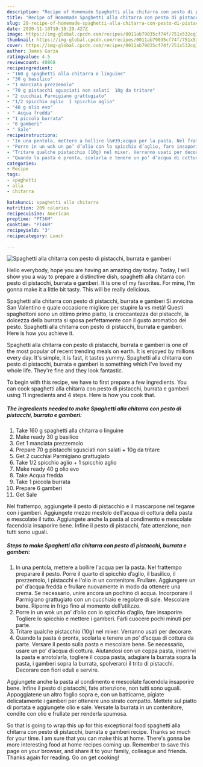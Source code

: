 ```yaml
---
description: "Recipe of Homemade Spaghetti alla chitarra con pesto di pistacchi, burrata e gamberi"
title: "Recipe of Homemade Spaghetti alla chitarra con pesto di pistacchi, burrata e gamberi"
slug: 28-recipe-of-homemade-spaghetti-alla-chitarra-con-pesto-di-pistacchi-burrata-e-gamberi
date: 2020-11-16T10:18:29.427Z
image: https://img-global.cpcdn.com/recipes/0011ab79035cf74f/751x532cq70/spaghetti-alla-chitarra-con-pesto-di-pistacchi-burrata-e-gamberi-recipe-main-photo.jpg
thumbnail: https://img-global.cpcdn.com/recipes/0011ab79035cf74f/751x532cq70/spaghetti-alla-chitarra-con-pesto-di-pistacchi-burrata-e-gamberi-recipe-main-photo.jpg
cover: https://img-global.cpcdn.com/recipes/0011ab79035cf74f/751x532cq70/spaghetti-alla-chitarra-con-pesto-di-pistacchi-burrata-e-gamberi-recipe-main-photo.jpg
author: James Garza
ratingvalue: 4.5
reviewcount: 40868
recipeingredient:
- "160 g spaghetti alla chitarra o linguine"
- "30 g basilico"
- "1 manciata prezzemolo"
- "70 g pistacchi sgusciati non salati  10g da tritare"
- "2 cucchiai Parmigiano grattugiato"
- "1/2 spicchio aglio  1 spicchio aglio"
- "40 g olio evo"
- " Acqua fredda"
- "1 piccola burrata"
- "6 gamberi"
- " Sale"
recipeinstructions:
- "In una pentola, mettere a bollire l&#39;acqua per la pasta. Nel frattempo preparare il pesto. Porre il quarto di spicchio d’aglio, il basilico, il prezzemolo, i pistacchi e l&#39;olio in un contenitore. Frullare. Aggiungere un po’ d’acqua fredda e frullare nuovamente in modo da ottenere una crema. Se necessario, unire ancora un pochino di acqua. Incorporare il Parmigiano grattugiato con un cucchiaio e regolare di sale. Mescolare bene. Riporre in frigo fino al momento dell’utilizzo."
- "Porre in un wok un po’ d’olio con lo spicchio d’aglio, fare insaporire. Togliere lo spicchio e mettere i gamberi. Farli cuocere pochi minuti per parte."
- "Tritare qualche pistacchio (10g) nel mixer. Verranno usati per decorare."
- "Quando la pasta è pronta, scolarla e tenere un po’ d’acqua di cottura da parte. Versare il pesto sulla pasta e mescolare bene. Se necessario, usare un po’ d’acqua di cottura. Aiutandosi con un coppa pasta, inserirvi la pasta e arrotolarla, togliere il coppa pasta, adagiare la burrata sopra la pasta, i gamberi sopra la burrata, spolverarci il trito di pistacchi. Decorare con fiori eduli e servire."
categories:
- Recipe
tags:
- spaghetti
- alla
- chitarra

katakunci: spaghetti alla chitarra 
nutrition: 209 calories
recipecuisine: American
preptime: "PT36M"
cooktime: "PT46M"
recipeyield: "3"
recipecategory: Lunch

---
```



![Spaghetti alla chitarra con pesto di pistacchi, burrata e gamberi](https://img-global.cpcdn.com/recipes/0011ab79035cf74f/751x532cq70/spaghetti-alla-chitarra-con-pesto-di-pistacchi-burrata-e-gamberi-recipe-main-photo.jpg)

Hello everybody, hope you are having an amazing day today. Today, I will show you a way to prepare a distinctive dish, spaghetti alla chitarra con pesto di pistacchi, burrata e gamberi. It is one of my favorites. For mine, I'm gonna make it a little bit tasty. This will be really delicious.

Spaghetti alla chitarra con pesto di pistacchi, burrata e gamberi Si avvicina San Valentino e quale occasione migliore per stupire la vs metà! Questi spaghettoni sono un ottimo primo piatto, la croccantezza dei pistacchi, la dolcezza della burrata si sposa perfettamente con il gusto aromatico del pesto. Spaghetti alla chitarra con pesto di pistacchi, burrata e gamberi. Here is how you achieve it.

Spaghetti alla chitarra con pesto di pistacchi, burrata e gamberi is one of the most popular of recent trending meals on earth. It is enjoyed by millions every day. It's simple, it is fast, it tastes yummy. Spaghetti alla chitarra con pesto di pistacchi, burrata e gamberi is something which I've loved my whole life. They're fine and they look fantastic.


To begin with this recipe, we have to first prepare a few ingredients. You can cook spaghetti alla chitarra con pesto di pistacchi, burrata e gamberi using 11 ingredients and 4 steps. Here is how you cook that.

<!--inarticleads1-->

##### The ingredients needed to make Spaghetti alla chitarra con pesto di pistacchi, burrata e gamberi:

1. Take 160 g spaghetti alla chitarra o linguine
1. Make ready 30 g basilico
1. Get 1 manciata prezzemolo
1. Prepare 70 g pistacchi sgusciati non salati + 10g da tritare
1. Get 2 cucchiai Parmigiano grattugiato
1. Take 1/2 spicchio aglio + 1 spicchio aglio
1. Make ready 40 g olio evo
1. Take  Acqua fredda
1. Take 1 piccola burrata
1. Prepare 6 gamberi
1. Get  Sale


Nel frattempo, aggiungete il pesto di pistacchio e il mascarpone nel tegame con i gamberi. Aggiungete mezzo mestolo dell&#39;acqua di cottura della pasta e mescolate il tutto. Aggiungete anche la pasta al condimento e mescolate facendola insaporire bene. Infine il pesto di pistacchi, fate attenzione, non tutti sono uguali. 

<!--inarticleads2-->

##### Steps to make Spaghetti alla chitarra con pesto di pistacchi, burrata e gamberi:

1. In una pentola, mettere a bollire l&#39;acqua per la pasta. Nel frattempo preparare il pesto. Porre il quarto di spicchio d’aglio, il basilico, il prezzemolo, i pistacchi e l&#39;olio in un contenitore. Frullare. Aggiungere un po’ d’acqua fredda e frullare nuovamente in modo da ottenere una crema. Se necessario, unire ancora un pochino di acqua. Incorporare il Parmigiano grattugiato con un cucchiaio e regolare di sale. Mescolare bene. Riporre in frigo fino al momento dell’utilizzo.
1. Porre in un wok un po’ d’olio con lo spicchio d’aglio, fare insaporire. Togliere lo spicchio e mettere i gamberi. Farli cuocere pochi minuti per parte.
1. Tritare qualche pistacchio (10g) nel mixer. Verranno usati per decorare.
1. Quando la pasta è pronta, scolarla e tenere un po’ d’acqua di cottura da parte. Versare il pesto sulla pasta e mescolare bene. Se necessario, usare un po’ d’acqua di cottura. Aiutandosi con un coppa pasta, inserirvi la pasta e arrotolarla, togliere il coppa pasta, adagiare la burrata sopra la pasta, i gamberi sopra la burrata, spolverarci il trito di pistacchi. Decorare con fiori eduli e servire.


Aggiungete anche la pasta al condimento e mescolate facendola insaporire bene. Infine il pesto di pistacchi, fate attenzione, non tutti sono uguali. Appoggiatene un altro foglio sopra e, con un batticarne, pigiate delicatamente i gamberi per ottenere uno strato compatto. Mettete sul piatto di portata e aggiungete olio e sale. Versate la burrata in un contenitore, condite con olio e frullate per renderla spumosa. 

So that is going to wrap this up for this exceptional food spaghetti alla chitarra con pesto di pistacchi, burrata e gamberi recipe. Thanks so much for your time. I am sure that you can make this at home. There's gonna be more interesting food at home recipes coming up. Remember to save this page on your browser, and share it to your family, colleague and friends. Thanks again for reading. Go on get cooking!
